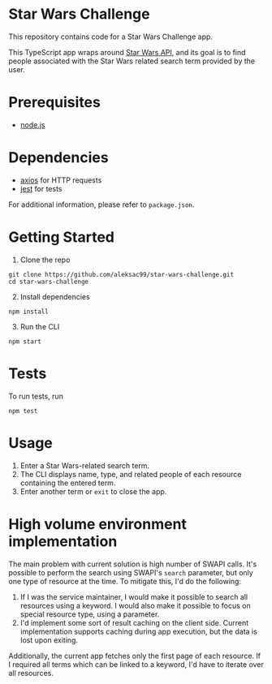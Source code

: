 # Star Wars Challenge

This repository contains code for a Star Wars Challenge app.

This TypeScript app wraps around [Star Wars API](https://swapi.dev/), and its goal is to find people associated with the Star Wars related search term provided by the user.

# Prerequisites

* [node.js](https://nodejs.org/en)

# Dependencies

* [axios](https://axios-http.com/docs/intro) for HTTP requests
* [jest](https://jestjs.io/docs/getting-started) for tests

For additional information, please refer to `package.json`.

# Getting Started

1. Clone the repo

```shell
git clone https://github.com/aleksac99/star-wars-challenge.git
cd star-wars-challenge
```

2. Install dependencies

```shell
npm install
```

3. Run the CLI

```shell
npm start
```

# Tests

To run tests, run

```shell
npm test
```

# Usage

1. Enter a Star Wars-related search term.
2. The CLI displays name, type, and related people of each resource containing the entered term.
3. Enter another term or `exit` to close the app.

# High volume environment implementation

The main problem with current solution is high number of SWAPI calls. It's possible to perform the search using SWAPI's `search` parameter, but only one type of resource at the time. To mitigate this, I'd do the following:

1. If I was the service maintainer, I would make it possible to search all resources using a keyword. I would also make it possible to focus on special resource type, using a parameter.
2. I'd implement some sort of result caching on the client side. Current implementation supports caching during app execution, but the data is lost upon exiting.

Additionally, the current app fetches only the first page of each resource. If I required all terms which can be linked to a keyword, I'd have to iterate over all resources.